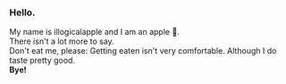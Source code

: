 ### Hello.
My name is illogicalapple and I am an apple :apple:.  
There isn't a lot more to say.  
Don't eat me, please:
Getting eaten isn't very comfortable.
Although I do taste pretty good.  
**Bye!**
